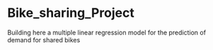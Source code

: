 # Bike_sharing_Project
Building here a multiple linear regression model for the prediction of demand for shared bikes
